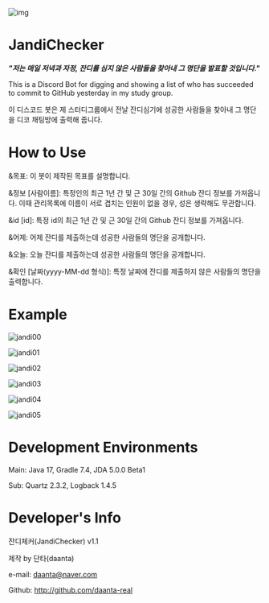 ![img](https://user-images.githubusercontent.com/84055731/135766694-09a6cfb2-4cc5-4bb4-bc4a-d8d89102bd19.png)

# JandiChecker
_**"저는 매일 저녁과 자정, 잔디를 심지 않은 사람들을 찾아내 그 명단을 발표할 것입니다."**_

This is a Discord Bot for digging and showing a list of who has succeeded to commit to GitHub yesterday in my study group.

이 디스코드 봇은 제 스터디그룹에서 전날 잔디심기에 성공한 사람들을 찾아내 그 명단을 디코 채팅방에 출력해 줍니다.


# How to Use
&목표: 이 봇이 제작된 목표를 설명합니다.

&정보 [사람이름]: 특정인의 최근 1년 간 및 근 30일 간의 Github 잔디 정보를 가져옵니다. 이때 관리목록에 이름이 서로 겹치는 인원이 없을 경우, 성은 생략해도 무관합니다.

&id [id]: 특정 id의 최근 1년 간 및 근 30일 간의 Github 잔디 정보를 가져옵니다.

&어제: 어제 잔디를 제출하는데 성공한 사람들의 명단을 공개합니다.

&오늘: 오늘 잔디를 제출하는데 성공한 사람들의 명단을 공개합니다.

&확인 [날짜(yyyy-MM-dd 형식)]: 특정 날짜에 잔디를 제출하지 않은 사람들의 명단을 출력합니다.


# Example
![jandi00](https://user-images.githubusercontent.com/84055731/136304466-0af117c0-da6e-4215-b650-f50bfb62b895.png)

![jandi01](https://user-images.githubusercontent.com/84055731/136304471-7f8c9466-6f6f-4282-8558-5bcaf4a68bd6.png)

![jandi02](https://user-images.githubusercontent.com/84055731/136304472-d5393372-285c-4e06-a846-e4964b6aa47c.png)

![jandi03](https://user-images.githubusercontent.com/84055731/136304474-a7057759-b237-4dfe-9dea-82def4e662d6.png)

![jandi04](https://user-images.githubusercontent.com/84055731/136304477-e6c4621c-af01-4cc1-bf80-4b255bc07651.png)

![jandi05](https://user-images.githubusercontent.com/84055731/136304495-6c695b3b-e397-4bdd-8794-40813d9c295b.png)




# Development Environments

Main: Java 17, Gradle 7.4, JDA 5.0.0 Beta1

Sub: Quartz 2.3.2, Logback 1.4.5




# Developer's Info

잔디체커(JandiChecker) v1.1

제작 by 단타(daanta)

e-mail: daanta@naver.com

Github: http://github.com/daanta-real
